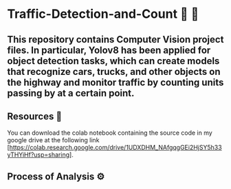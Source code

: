 # Traffic-Detection-and-Count 🚗 🚛

##  This repository contains Computer Vision project files. In particular, Yolov8 has been applied for object detection tasks, which can create models that recognize cars, trucks, and other objects on the highway and monitor traffic by counting units passing by at a certain point.

## Resources 💎
You can download the colab notebook containing the source code in my google drive at the following link [https://colab.research.google.com/drive/1UDXDHM_NAfgqgGEi2HjSY5h33yTHYiHf?usp=sharing].

## Process of Analysis ⚙️


